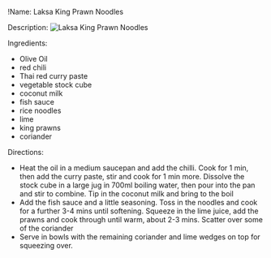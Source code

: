 !Name: Laksa King Prawn Noodles

Description:
![Laksa King Prawn Noodles](https://www.themealdb.com/images/media/meals/rvypwy1503069308.jpg "Laksa King Prawn Noodles")

Ingredients:
- Olive Oil
- red chili
- Thai red curry paste
- vegetable stock cube
- coconut milk
- fish sauce
- rice noodles
- lime
- king prawns
- coriander

Directions:
- Heat the oil in a medium saucepan and add the chilli. Cook for 1 min, then add the curry paste, stir and cook for 1 min more. Dissolve the stock cube in a large jug in 700ml boiling water, then pour into the pan and stir to combine. Tip in the coconut milk and bring to the boil
- Add the fish sauce and a little seasoning. Toss in the noodles and cook for a further 3-4 mins until softening. Squeeze in the lime juice, add the prawns and cook through until warm, about 2-3 mins. Scatter over some of the coriander
- Serve in bowls with the remaining coriander and lime wedges on top for squeezing over.
